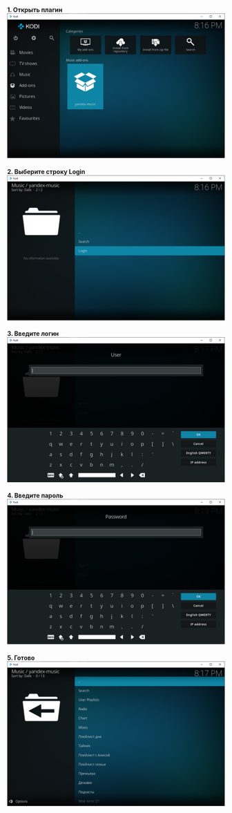 #### 1. Открыть плагин ![Запустите плагин](assets/readme/kodi_login_1.png "Запустите плагин")
#### 2. Выберите строку Login ![Жмяк Login](assets/readme/kodi_login_2.png "Выберите строку Login")
#### 3. Введите логин ![Введите логин](assets/readme/kodi_login_3.png "Введите логин")
#### 4. Введите пароль ![Введите пароль](assets/readme/kodi_login_4.png "Введите пароль")
#### 5. Готово ![Наслаждайтесь](assets/readme/kodi_login_5.png "Готово!")
